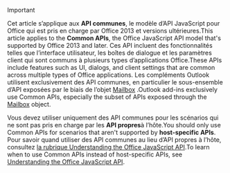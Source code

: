 > [!IMPORTANT]
> <span data-ttu-id="41f19-101">Cet article s’applique aux **API communes**, le modèle d’API JavaScript pour Office qui est pris en charge par Office 2013 et versions ultérieures.</span><span class="sxs-lookup"><span data-stu-id="41f19-101">This article applies to the **Common APIs**, the Office JavaScript API model that's supported by Office 2013 and later.</span></span> <span data-ttu-id="41f19-102">Ces API incluent des fonctionnalités telles que l’interface utilisateur, les boîtes de dialogue et les paramètres client qui sont communs à plusieurs types d’applications Office.</span><span class="sxs-lookup"><span data-stu-id="41f19-102">These APIs include features such as UI, dialogs, and client settings that are common across multiple types of Office applications.</span></span> <span data-ttu-id="41f19-103">Les compléments Outlook utilisent exclusivement des API communes, en particulier le sous-ensemble d’API exposées par le biais de l’objet [Mailbox](/javascript/api/outlook/office.mailbox) .</span><span class="sxs-lookup"><span data-stu-id="41f19-103">Outlook add-ins exclusively use Common APIs, especially the subset of APIs exposed through the [Mailbox](/javascript/api/outlook/office.mailbox) object.</span></span>
> 
> <span data-ttu-id="41f19-104">Vous devez utiliser uniquement des API communes pour les scénarios qui ne sont pas pris en charge par les **API propres**à l’hôte.</span><span class="sxs-lookup"><span data-stu-id="41f19-104">You should only use Common APIs for scenarios that aren't supported by **host-specific APIs**.</span></span> <span data-ttu-id="41f19-105">Pour savoir quand utiliser des API communes au lieu d’API propres à l’hôte, consultez [la rubrique Understanding the Office JavaScript API](../develop/understanding-the-javascript-api-for-office.md).</span><span class="sxs-lookup"><span data-stu-id="41f19-105">To learn when to use Common APIs instead of host-specific APIs, see [Understanding the Office JavaScript API](../develop/understanding-the-javascript-api-for-office.md).</span></span>